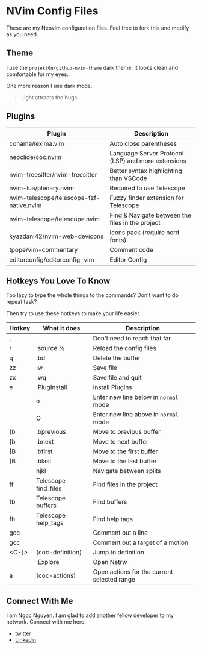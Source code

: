 # NVim Config Files

These are my Neovim configuration files. Feel free to fork this and modify as
you need.

## Theme

I use the `projekt0n/github-nvim-theme` dark theme. It looks clean and
comfortable for my eyes.

One more reason I use dark mode.

> Light attracts the bugs.

## Plugins

| Plugin                                   | Description                                        |
| ---------------------------------------- | -------------------------------------------------- |
| cohama/lexima.vim                        | Auto close parentheses                             |
| neoclide/coc.nvim                        | Language Server Protocol (LSP) and more extensions |
| nvim-treesitter/nvim-treesitter          | Better syntax highlighting than VSCode             |
| nvim-lua/plenary.nvim                    | Required to use Telescope                          |
| nvim-telescope/telescope-fzf-native.nvim | Fuzzy finder extension for Telescope               |
| nvim-telescope/telescope.nvim            | Find & Navigate between the files in the project   |
| kyazdani42/nvim-web-devicons             | Icons pack (require nerd fonts)                    |
| tpope/vim-commentary                     | Comment code                                       |
| editorconfig/editorconfig-vim            | Editor Config                                      |

## Hotkeys You Love To Know

Too lazy to type the whole things to the commands? Don't want to do repeat task?

Then try to use these hotkeys to make your life easier.

| Hotkey     | What it does                  | Description                                 |
| ---------- | ----------------------------- | ------------------------------------------- |
| ,          | <leader>                      | Don't need to reach that far                |
| <leader>r  | :source %<CR>                 | Reload the config files                     |
| <leader>q  | :bd<CR>                       | Delete the buffer                           |
| zz         | :w<CR>                        | Save file                                   |
| zx         | :wq<CR>                       | Save file and quit                          |
| <leader>e  | :PlugInstall<CR>              | Install Plugins                             |
| <Enter>    | o<ESC>                        | Enter new line below in `normal` mode       |
| <S-Enter>  | O<ESC>                        | Enter new line above in `normal` mode       |
| [b         | :bprevious<CR>                | Move to previous buffer                     |
| ]b         | :bnext<CR>                    | Move to next buffer                         |
| [B         | :bfirst<CR>                   | Move to the first buffer                    |
| ]B         | :blast<CR>                    | Move to the last buffer                     |
| <C-hjkl>   | <C-w>hjkl                     | Navigate between splits                     |
| <leader>ff | <Cmd>Telescope find_files<CR> | Find files in the project                   |
| <leader>fb | <Cmd>Telescope buffers<CR>    | Find buffers                                |
| <leader>fh | <Cmd>Telescope help_tags<CR>  | Find help tags                              |
| gcc        |                               | Comment out a line                          |
| gcc        |                               | Comment out a target of a motion            |
| <C-]>      | <Plug>(coc-definition)        | Jump to definition                          |
| <F3>       | :Explore<CR>                  | Open Netrw                                  |
| <leader>a  | <Plug>(coc-actions)           | Open actions for the current selected range |

## Connect With Me

I am Ngoc Nguyen. I am glad to add another fellow developer to my network.
Connect with me here:

- [twitter](https://twitter.com/ngocoder)
- [Linkedin](https://www.linkedin.com/in/ngoc-nguyen99/)
